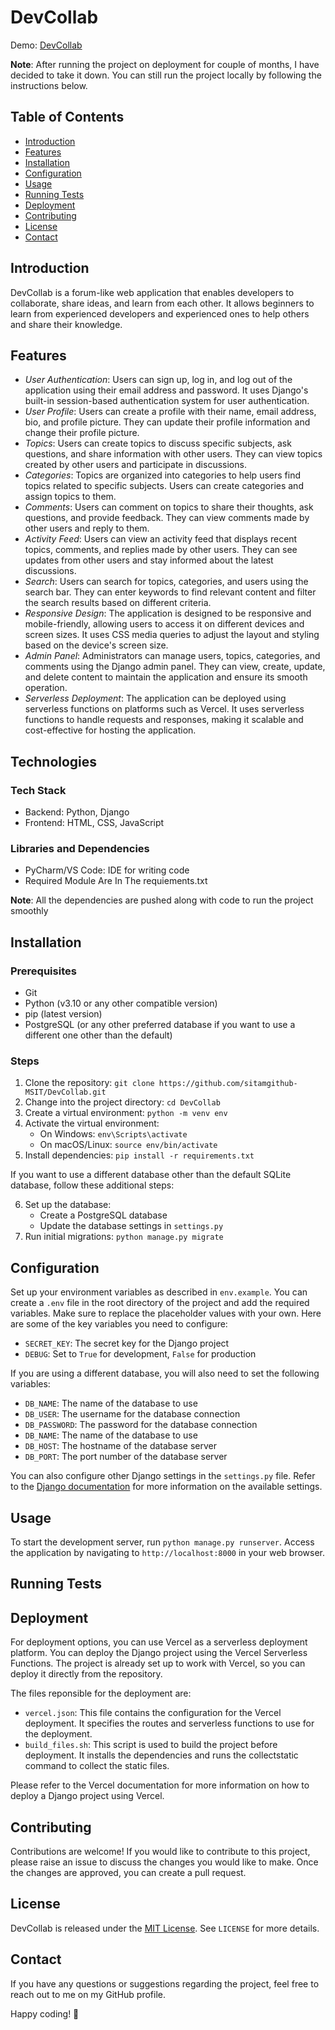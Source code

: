 # DevCollab

Demo: [DevCollab](/)

**Note**: After running the project on deployment for couple of months, I have decided to take it down. You can still run the project locally by following the instructions below.

## Table of Contents

- [Introduction](#introduction)
- [Features](#features)
- [Installation](#installation)
- [Configuration](#configuration)
- [Usage](#usage)
- [Running Tests](#running-tests)
- [Deployment](#deployment)
- [Contributing](#contributing)
- [License](#license)
- [Contact](#contact)

## Introduction

DevCollab is a forum-like web application that enables developers to collaborate, share ideas, and learn from each other. It allows beginners to learn from experienced developers and experienced ones to help others and share their knowledge.

## Features

- _User Authentication_: Users can sign up, log in, and log out of the application using their email address and password. It uses Django's built-in session-based authentication system for user authentication.
- _User Profile_: Users can create a profile with their name, email address, bio, and profile picture. They can update their profile information and change their profile picture.
- _Topics_: Users can create topics to discuss specific subjects, ask questions, and share information with other users. They can view topics created by other users and participate in discussions.
- _Categories_: Topics are organized into categories to help users find topics related to specific subjects. Users can create categories and assign topics to them.
- _Comments_: Users can comment on topics to share their thoughts, ask questions, and provide feedback. They can view comments made by other users and reply to them.
- _Activity Feed_: Users can view an activity feed that displays recent topics, comments, and replies made by other users. They can see updates from other users and stay informed about the latest discussions.
- _Search_: Users can search for topics, categories, and users using the search bar. They can enter keywords to find relevant content and filter the search results based on different criteria.
- _Responsive Design_: The application is designed to be responsive and mobile-friendly, allowing users to access it on different devices and screen sizes. It uses CSS media queries to adjust the layout and styling based on the device's screen size.
- _Admin Panel_: Administrators can manage users, topics, categories, and comments using the Django admin panel. They can view, create, update, and delete content to maintain the application and ensure its smooth operation.
- _Serverless Deployment_: The application can be deployed using serverless functions on platforms such as Vercel. It uses serverless functions to handle requests and responses, making it scalable and cost-effective for hosting the application.

## Technologies

### Tech Stack

- Backend: Python, Django
- Frontend: HTML, CSS, JavaScript

### Libraries and Dependencies

- PyCharm/VS Code: IDE for writing code
- Required Module Are In The requiements.txt

**Note**: All the dependencies are pushed along with code to run the project smoothly

## Installation

### Prerequisites

- Git
- Python (v3.10 or any other compatible version)
- pip (latest version)
- PostgreSQL (or any other preferred database if you want to use a different one other than the default)

### Steps

1. Clone the repository: `git clone https://github.com/sitamgithub-MSIT/DevCollab.git`
2. Change into the project directory: `cd DevCollab`
3. Create a virtual environment: `python -m venv env`
4. Activate the virtual environment:
   - On Windows: `env\Scripts\activate`
   - On macOS/Linux: `source env/bin/activate`
5. Install dependencies: `pip install -r requirements.txt`

If you want to use a different database other than the default SQLite database, follow these additional steps:

6. Set up the database:
   - Create a PostgreSQL database
   - Update the database settings in `settings.py`
7. Run initial migrations: `python manage.py migrate`

## Configuration

Set up your environment variables as described in `env.example`. You can create a `.env` file in the root directory of the project and add the required variables. Make sure to replace the placeholder values with your own. Here are some of the key variables you need to configure:

- `SECRET_KEY`: The secret key for the Django project
- `DEBUG`: Set to `True` for development, `False` for production

If you are using a different database, you will also need to set the following variables:

- `DB_NAME`: The name of the database to use
- `DB_USER`: The username for the database connection
- `DB_PASSWORD`: The password for the database connection
- `DB_NAME`: The name of the database to use
- `DB_HOST`: The hostname of the database server
- `DB_PORT`: The port number of the database server

You can also configure other Django settings in the `settings.py` file. Refer to the [Django documentation](https://docs.djangoproject.com/en/3.2/ref/settings/) for more information on the available settings.

## Usage

To start the development server, run `python manage.py runserver`. Access the application by navigating to `http://localhost:8000` in your web browser.

## Running Tests

## Deployment

For deployment options, you can use Vercel as a serverless deployment platform. You can deploy the Django project using the Vercel Serverless Functions. The project is already set up to work with Vercel, so you can deploy it directly from the repository.

The files reponsible for the deployment are:

- `vercel.json`: This file contains the configuration for the Vercel deployment. It specifies the routes and serverless functions to use for the deployment.
- `build_files.sh`: This script is used to build the project before deployment. It installs the dependencies and runs the collectstatic command to collect the static files.

Please refer to the Vercel documentation for more information on how to deploy a Django project using Vercel.

## Contributing

Contributions are welcome! If you would like to contribute to this project, please raise an issue to discuss the changes you would like to make. Once the changes are approved, you can create a pull request.

## License

DevCollab is released under the [MIT License](LICENSE). See `LICENSE` for more details.

## Contact

If you have any questions or suggestions regarding the project, feel free to reach out to me on my GitHub profile.

Happy coding! 🚀
